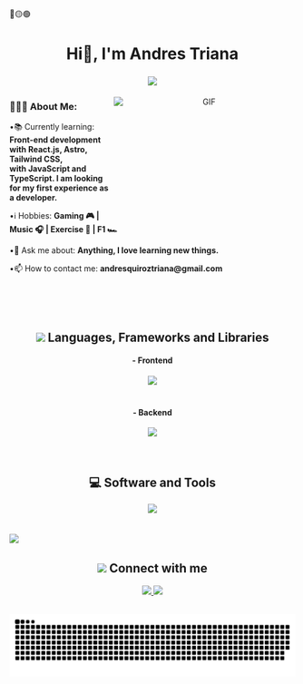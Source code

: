 <div>
🔴🟡🟢
<br>
</div>

<h1 align ="center">Hi👋, I'm Andres Triana</h1>
<h3 align = "center"><img src="https://readme-typing-svg.herokuapp.com?color=%23F7F7F7&size=21&center=true&vCenter=true&width=650&height=100&lines=A+Student+%F0%9F%91%A8%F0%9F%8F%BB%E2%80%8D%F0%9F%8E%93+and+a+Programming+Enthusiast+%F0%9F%91%A9%E2%80%8D%F0%9F%92%BB+from+Colombia"></h3>
<a target="_blank" align="center">
  <img align="right" top="500" height="220" width="320" alt="GIF" src="https://media.giphy.com/media/v1.Y2lkPTc5MGI3NjExaDZxZGt6bnZuOGxmcjd3YmlqOG42ZjRoNWw3c2Q3MWxnYnJqaXY4cSZlcD12MV9pbnRlcm5hbF9naWZfYnlfaWQmY3Q9Zw/qgQUggAC3Pfv687qPC/giphy.gif">
</a>

  <div align ="left"> 
    <h3>👨🏽‍💻 About Me:</h3>
      <p>•📚 Currently learning: <b>Front-end development with React.js, Astro, Tailwind CSS,<br>with JavaScript and TypeScript. I am looking for my first experience as a developer.</b></p>
      <p>•ℹ️ Hobbies: <b>Gaming 🎮 | Music 🎧 | Exercise 🏃 | F1 🏎️</b></p>
      <p>•💬 Ask me about: <b>Anything, I love learning new things.</b></p>
      <p>•📫 How to contact me: <b>andresquiroztriana@gmail.com</b></p>
  </div>
  <br>
  <br>
  <br>



<h2 align="center"><img src = "https://media2.giphy.com/media/QssGEmpkyEOhBCb7e1/giphy.gif?cid=ecf05e47a0n3gi1bfqntqmob8g9aid1oyj2wr3ds3mg700bl&rid=giphy.gif" width = 18px> Languages, Frameworks and Libraries</h2>
  <div align="center">
    <h4>- Frontend</h4>
      <a href="https://skillicons.dev">
        <img src="https://skillicons.dev/icons?i=react,tailwind,bootstrap" />
      </a>
  </div>
  </br>

  <div align="center">
    <h4>- Backend </h4>  
      <a href="https://skillicons.dev">
        <img src="https://skillicons.dev/icons?i=js,ts,cs,nodejs,express" />
      </a>
  </div>
  <br>
  <br>


  <h2 align="center"> 💻 Software and Tools </h2>
  <div align="center">
        <a href="https://skillicons.dev">
        <img src="https://skillicons.dev/icons?i=vscode,visualstudio,windows,ubuntu,github,git,discord,postgres,mysql,postman" />
      </a>
  </div>
  <br>
  <br>



  <img src="https://user-images.githubusercontent.com/73097560/115834477-dbab4500-a447-11eb-908a-139a6edaec5c.gif">
  <br>
<h2 align="center"><img src="https://media.giphy.com/media/2Wg89Ea84IMmkxMngo/giphy.gif" height="20"> Connect with me</h2>
<div align="center">
    <a href="https://www.linkedin.com/in/andresxew/">
        <img src="https://skillicons.dev/icons?i=linkedin" />
      </a>
    <a href="https://www.instagram.com/andres_qtriana/">
        <img src="https://skillicons.dev/icons?i=instagram" />
      </a>
</div>
<br>

<p align="center">
  <img  src="https://raw.githubusercontent.com/Elanza-48/Elanza-48/main/resources/img/github-contribution-grid-snake.svg"
    alt="example" />
</p>
